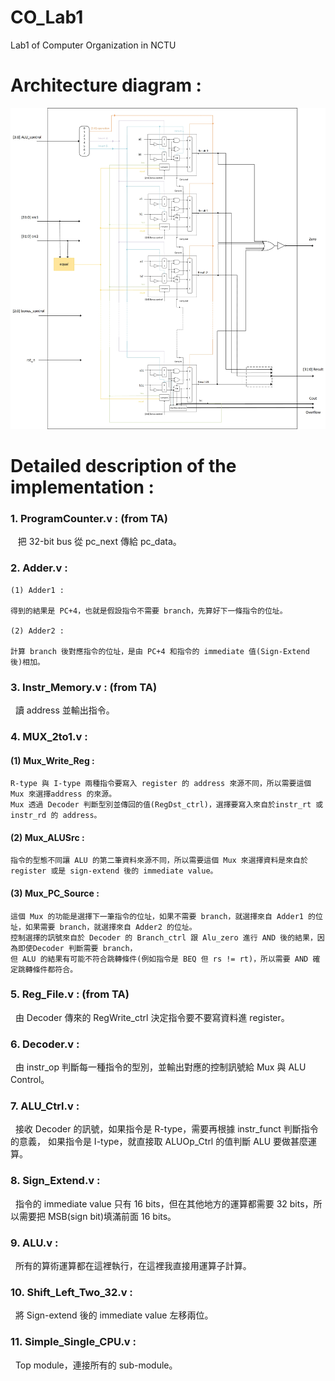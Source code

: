 # CO_Lab1
Lab1 of Computer Organization in NCTU


# Architecture diagram : 
![image](https://github.com/katelo731/32-bits_ALU/blob/master/32-bits_alu.jpg)


# Detailed description of the implementation :

### 1. ProgramCounter.v : (from TA)

    把 32-bit bus 從 pc_next 傳給 pc_data。

### 2. Adder.v :

    (1) Adder1 :
    
    得到的結果是 PC+4，也就是假設指令不需要 branch，先算好下一條指令的位址。
   
    (2) Adder2 :
    
    計算 branch 後對應指令的位址，是由 PC+4 和指令的 immediate 值(Sign-Extend 後)相加。

### 3. Instr_Memory.v : (from TA)

    讀 address 並輸出指令。

### 4. MUX_2to1.v :

  #### (1) Mux_Write_Reg :
   
    R-type 與 I-type 兩種指令要寫入 register 的 address 來源不同，所以需要這個 Mux 來選擇address 的來源。
    Mux 透過 Decoder 判斷型別並傳回的值(RegDst_ctrl)，選擇要寫入來自於instr_rt 或 instr_rd 的 address。

   #### (2) Mux_ALUSrc :

    指令的型態不同讓 ALU 的第二筆資料來源不同，所以需要這個 Mux 來選擇資料是來自於 register 或是 sign-extend 後的 immediate value。

   #### (3) Mux_PC_Source :

    這個 Mux 的功能是選擇下一筆指令的位址，如果不需要 branch，就選擇來自 Adder1 的位址，如果需要 branch，就選擇來自 Adder2 的位址。
    控制選擇的訊號來自於 Decoder 的 Branch_ctrl 跟 Alu_zero 進行 AND 後的結果，因為即使Decoder 判斷需要 branch，
    但 ALU 的結果有可能不符合跳轉條件(例如指令是 BEQ 但 rs != rt)，所以需要 AND 確定跳轉條件都符合。

### 5. Reg_File.v : (from TA)

   由 Decoder 傳來的 RegWrite_ctrl 決定指令要不要寫資料進 register。

### 6. Decoder.v :

   由 instr_op 判斷每一種指令的型別，並輸出對應的控制訊號給 Mux 與 ALU Control。

### 7. ALU_Ctrl.v :
 
   接收 Decoder 的訊號，如果指令是 R-type，需要再根據 instr_funct 判斷指令的意義，
   如果指令是 I-type，就直接取 ALUOp_Ctrl 的值判斷 ALU 要做甚麼運算。

### 8. Sign_Extend.v :

   指令的 immediate value 只有 16 bits，但在其他地方的運算都需要 32 bits，所以需要把 MSB(sign bit)填滿前面 16 bits。

### 9. ALU.v :

   所有的算術運算都在這裡執行，在這裡我直接用運算子計算。

### 10. Shift_Left_Two_32.v :

   將 Sign-extend 後的 immediate value 左移兩位。

### 11. Simple_Single_CPU.v :

   Top module，連接所有的 sub-module。
